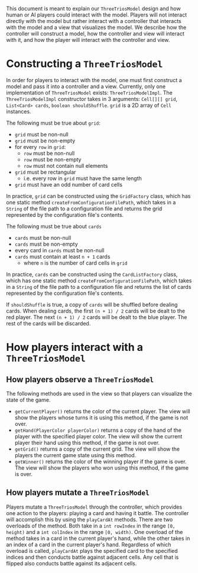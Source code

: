 This document is meant to explain our `ThreeTriosModel` design and how human or AI players could
interact with the model. Players will not interact directly with the model but rather interact with
a controller that interacts with the model and a view that visualizes the model. We describe how the
controller will construct a model, how the controller and view will interact with it, and how the
player will interact with the controller and view.

# Constructing a `ThreeTriosModel`

In order for players to interact with the model, one must first construct a model and pass it into a
controller and a view. Currently, only one
implementation of `ThreeTriosModel` exists: `ThreeTriosModelImpl`. The `ThreeTriosModelImpl`
constructor takes in 3
arguments: `Cell[][] grid`, `List<Card> cards`, `boolean shouldShuffle`. `grid` is
a 2D array of `Cell` instances.

The following must be true about `grid`:

- `grid` must be non-null
- `grid` must be non-empty
- for every `row` in `grid`:
    - `row` must be non-null
    - `row` must be non-empty
    - `row` must not contain null elements
- `grid` must be rectangular
    - i.e. every row in `grid` must have the same length
- `grid` must have an odd number of card cells

In practice, `grid` can be constructed using the `GridFactory` class, which has one static
method `createFromConfigurationFilePath`, which takes in a `String` of the file path to a
configuration file and returns the grid represented by the configuration file's contents.

The following must be true about `cards`

- `cards` must be non-null
- `cards` must be non-empty
- every card in `cards` must be non-null
- `cards` must contain at least `n + 1` cards
    - where `n` is the number of card cells in `grid`

In practice, `cards` can be constructed using the `CardListFactory` class, which has one static
method `createFromConfigurationFilePath`, which takes in a `String` of the file path to a
configuration file and returns the list of cards represented by the configuration file's contents.

If `shouldShuffle` is true, a copy of `cards` will be shuffled before dealing cards. When dealing
cards, the first `(n + 1) / 2` cards will be dealt to the red player. The next `(n + 1) / 2` cards
will be dealt to the blue player. The rest of the cards will be discarded.

# How players interact with a `ThreeTriosModel`

## How players observe a `ThreeTriosModel`

The following methods are used in the view so that players can visualize the state of the game.

- `getCurrentPlayer()` returns the color of the current player. The view will show the players whose
  turns it is using this method, if the game is not over.
- `getHand(PlayerColor playerColor)` returns a copy of the hand of the player with the specified
  player color. The view will show the current player their hand using this method, if the game is
  not over.
- `getGrid()` returns a copy of the current grid. The view will show the players the current game
  state using
  this method.
- `getWinner()` returns the color of the winning player if the game is over. The view will show the
  players who won using this method, if the game is over.

## How players mutate a `ThreeTriosModel`

Players mutate a `ThreeTriosModel` through the controller, which provides one action to the players:
playing a card and having it battle. The controller will accomplish this by using the `playCardAt`
methods. There are two overloads of the method. Both take in a `int rowIndex` in the
range `[0, height)` and a `int colIndex` in the range `[0, width)`. One overload of the method takes
in a card in the current player's hand, while the other takes in an index of a card in the current
player's hand. Regardless of which overload is called, `playCardAt` plays the specified card to the
specified indices and then conducts battle against adjacent cells. Any cell that is flipped also
conducts battle against its adjacent cells.